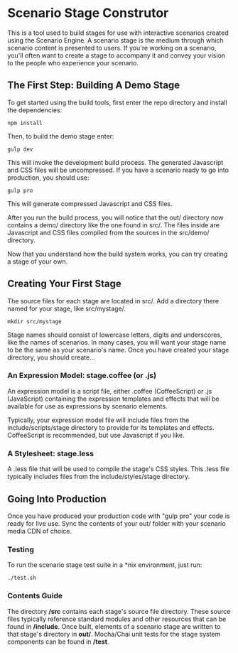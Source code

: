 <!-- TITLE/ -->

# Scenario Stage Construtor

<!-- /TITLE -->


<!-- BADGES/ -->

<!-- [![Build Status](http://img.shields.io/travis-ci/bevry/docpad.png?branch=master)](http://travis-ci.org/bevry/docpad "Check this project's build status on TravisCI") -->

<!-- /BADGES -->


This is a tool used to build stages for use with interactive scenarios created using the Scenario Engine. A scenario stage is the medium through which scenario content is presented to users. If you're working on a scenario, you'll often want to create a stage to accompany it and convey your vision to the people who experience your scenario.

## The First Step: Building A Demo Stage

To get started using the build tools, first enter the repo directory and install the dependencies:

```
npm install
```

Then, to build the demo stage enter:

```
gulp dev
```

This will invoke the development build process. The generated Javascript and CSS files will be uncompressed. If you have a scenario ready to go into production, you should use:

```
gulp pro
```

This will generate compressed Javascript and CSS files.

After you run the build process, you will notice that the out/ directory now contains a demo/ directory like the one found in src/. The files inside are Javascript and CSS files compiled from the sources in the src/demo/ directory.

Now that you understand how the build system works, you can try creating a stage of your own.


## Creating Your First Stage

The source files for each stage are located in src/. Add a directory there named for your stage, like src/mystage/. 

```
mkdir src/mystage
```

Stage names should consist of lowercase letters, digits and underscores, like the names of scenarios. In many cases, you will want your stage name to be the same as your scenario's name. Once you have created your stage directory, you should create...

### An Expression Model: stage.coffee (or .js)

An expression model is a script file, either .coffee (CoffeeScript) or .js (JavaScript) containing the expression templates and effects that will be available for use as expressions by scenario elements.

Typically, your expression model file will include files from the include/scripts/stage directory to provide for its templates and effects. CoffeeScript is recommended, but use Javascript if you like.

### A Stylesheet: stage.less

A .less file that will be used to compile the stage's CSS styles. This .less file typically includes files from the include/styles/stage directory.

## Going Into Production

Once you have produced your production code with "gulp pro" your code is ready for live use. Sync the contents of your out/ folder with your scenario media CDN of choice.

### Testing

To run the scenario stage test suite in a *nix environment, just run:

```
./test.sh
```

### Contents Guide

The directory **/src** contains each stage's source file directory. These source files typically reference standard modules and other resources that can be found in **/include**. Once built, elements of a scenario stage are written to that stage's directory in **out/**. Mocha/Chai unit tests for the stage system components can be found in **/test**.
